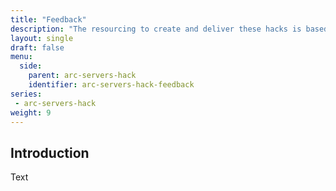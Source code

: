 ```yaml
---
title: "Feedback"
description: "The resourcing to create and deliver these hacks is based on the impact they have. Let us know!"
layout: single
draft: false
menu:
  side:
    parent: arc-servers-hack
    identifier: arc-servers-hack-feedback
series:
 - arc-servers-hack
weight: 9
---
```


## Introduction

Text
